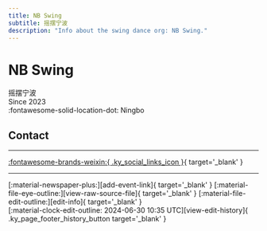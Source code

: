 ```yaml
---
title: NB Swing
subtitle: 摇摆宁波
description: "Info about the swing dance org: NB Swing."
---
```


# NB Swing

摇摆宁波  
Since 2023  
:fontawesome-solid-location-dot: Ningbo  


## Contact


---

 [:fontawesome-brands-weixin:{ .ky_social_links_icon }](# "NB Swing"){ target='_blank' }

---

<div class="ky_page_footer" markdown>
<div class="ky_page_footer_trailing" markdown="span">
[:material-newspaper-plus:][add-event-link]{ target='_blank' }
[:material-file-eye-outline:][view-raw-source-file]{ target='_blank' }
[:material-file-edit-outline:][edit-info]{ target='_blank' }
</div>
<div class="ky_page_footer_leading" markdown="span">
[:material-clock-edit-outline: 2024-06-30 10:35 UTC][view-edit-history]{ .ky_page_footer_history_button target='_blank' }
</div>
</div>

[add-event-link]: https://github.com/swingdance/events/issues/new?assignees=&labels=add+event&projects=&template=02-add_entity.yml&title=%5Bcn%5D%20%3CName%3E&region=cn&province=Zhejiang&city=Ningbo&org_id=nb-swing "Add Event"
[view-raw-source-file]: https://github.com/swingdance/orgs/blob/main/cn/nb-swing.json "View Raw Source File"
[edit-info]: https://github.com/swingdance/orgs/issues/new?assignees=&labels=update+org&projects=&template=03-update_entity.yml&title=%5Bcn%5D%20NB%20Swing&region=cn&id=nb-swing&name=NB%20Swing "Edit Info"

[view-edit-history]: https://github.com/swingdance/orgs/commits/main/cn/nb-swing.json "View Edit History"
